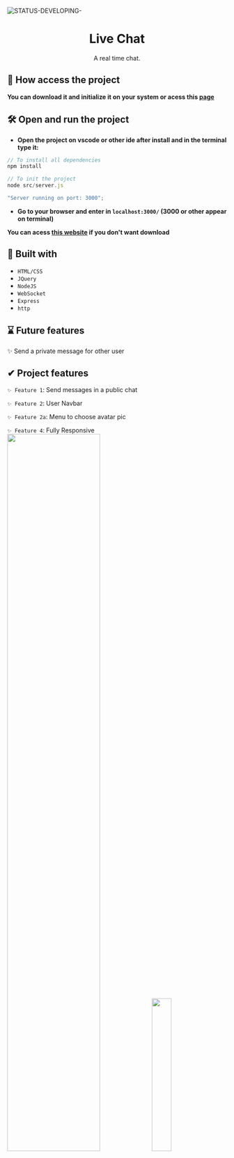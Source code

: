 ![STATUS-DEVELOPING-](https://github.com/cauemondek/portfolio/assets/121320616/5888019c-3e51-446b-871b-0dbc172ea9df)

<h1 align="center">Live Chat</h1>
<p align="center">A real time chat.</p>

## 📁 How access the project

**You can download it and initialize it on your system or acess this [page](https://bank-api-2img.onrender.com/login)**

## 🛠️ Open and run the project

- **Open the project on vscode or other ide after install and in the terminal type it:**
```javascript
// To install all dependencies
npm install

// To init the project
node src/server.js

"Server running on port: 3000"; 
```
- **Go to your browser and enter in `localhost:3000/` (3000 or other appear on terminal)**

**You can acess [this website](https://bank-api-2img.onrender.com/login) if you don't want download**

## 🔨 Built with
- ``HTML/CSS``
- ``JQuery``
- ``NodeJS``
- ``WebSocket``
- ``Express``
- ``http``

## ⌛ Future features
✨ Send a private message for other user

## ✔ Project features

`✨ Feature 1`: Send messages in a public chat


`✨ Feature 2`: User Navbar


`✨ Feature 2a`: Menu to choose avatar pic


`✨ Feature 4`: Fully Responsive
<br>
<img src="" style="width: 65%"><img>
<img src="" style="width: 30%"><img>